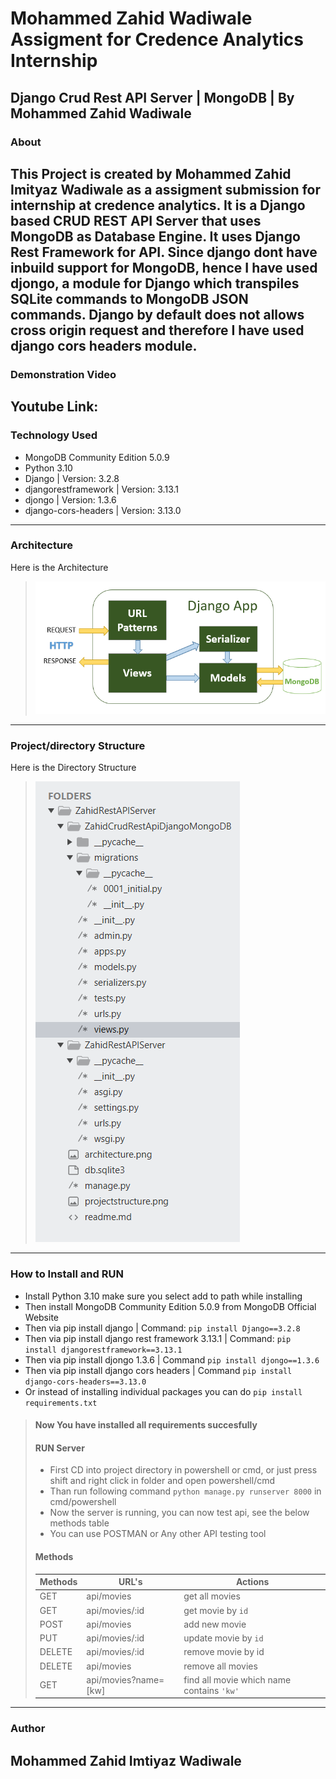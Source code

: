 # Mohammed Zahid Wadiwale Assigment for Credence Analytics Internship
## Django Crud Rest API Server | MongoDB | By Mohammed Zahid Wadiwale

### About
This Project is created by Mohammed Zahid Imityaz Wadiwale as a assigment submission for internship at credence analytics. It is a Django based CRUD REST API Server that uses MongoDB as Database Engine. It uses Django Rest Framework for API. Since django dont have inbuild support for MongoDB, hence I have used djongo, a module for Django which transpiles SQLite commands to MongoDB JSON commands. Django by default does not allows cross origin request and therefore I have used django cors headers module.
---
### Demonstration Video
Youtube Link: 
---
### Technology Used

 - MongoDB Community Edition 5.0.9
 - Python 3.10
 - Django | Version: 3.2.8
 - djangorestframework | Version: 3.13.1
 - djongo | Version: 1.3.6
 - django-cors-headers | Version: 3.13.0
---
### Architecture
Here is the Architecture
> ![Architecture](architecture.png)
---
### Project/directory Structure
Here is the Directory Structure
> ![Project Structure](projectstructure.png)
---
### How to Install and RUN
+ Install Python 3.10 make sure you select add to path while installing
+ Then install MongoDB Community Edition 5.0.9 from MongoDB Official Website
+ Then via pip install django | Command: `pip install Django==3.2.8`
+ Then via pip install django rest framework 3.13.1 | Command: `pip install djangorestframework==3.13.1`
+ Then via pip install djongo 1.3.6 | Command `pip install djongo==1.3.6`
+ Then via pip install django cors headers | Command `pip install django-cors-headers==3.13.0`
+ Or instead of installing individual packages you can do `pip install requirements.txt`

> #### Now You have installed all requirements succesfully
> #### RUN Server
>
> - First CD into project directory in powershell or cmd, or just press shift and right click in folder and open powershell/cmd
> - Than run following command `python manage.py runserver 8000` in cmd/powershell
> - Now the server is running, you can now test api, see the below methods table
> - You can use POSTMAN or Any other API testing tool
>
> #### Methods
> Methods | URL's                  | Actions                                   
> ------- | -----------------------| ------------------------------------------
> GET     | api/movies             | get all movies   
> GET     | api/movies/:id         | get movie by `id`   
> POST    | api/movies             | add new movie   
> PUT     | api/movies/:id         | update movie by `id`   
> DELETE  | api/movies/:id         | remove movie by id   
> DELETE  | api/movies             | remove all movies   
> GET     | api/movies?name=[kw]   | find all movie which name contains `'kw'` 
---
### Author
Mohammed Zahid Imtiyaz Wadiwale
---